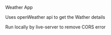 Weather App

Uses openWeather api to get the Wather details

Run locally by live-server to remove CORS error